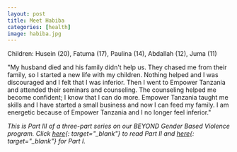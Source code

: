 ```yaml
---
layout: post
title: Meet Habiba
categories: [health]
image: habiba.jpg
---
```


Children: Husein (20), Fatuma (17), Paulina (14), Abdallah (12), Juma (11)

"My husband died and his family didn't help us. They chased me from their family, so I started a new life with my children. Nothing helped and I was discouraged and I felt that I was inferior. Then I went to Empower Tanzania and attended their seminars and counseling. The counseling helped me become confident; I know that I can do more. Empower Tanzania taught me skills and I have started a small business and now I can feed my family. I am energetic because of Empower Tanzania and I no longer feel inferior."

*This is Part III of a three-part series on our BEYOND Gender Based Violence program. Click [here](https://empowertz.org/health/2017/10/11/meet-bahati/){: target="_blank"} to read Part II and [here](https://empowertz.org/health/2017/10/08/meet-rahema/){: target="_blank"} for Part I.*